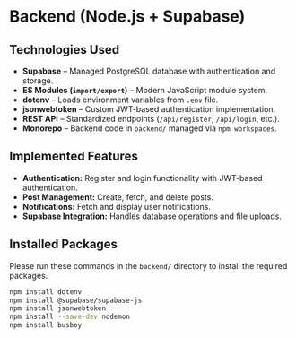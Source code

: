 # Backend (Node.js + Supabase)

## **Technologies Used**

- **Supabase** – Managed PostgreSQL database with authentication and storage.
- **ES Modules (`import/export`)** – Modern JavaScript module system.
- **dotenv** – Loads environment variables from `.env` file.
- **jsonwebtoken** – Custom JWT-based authentication implementation.
- **REST API** – Standardized endpoints (`/api/register`, `/api/login`, etc.).
- **Monorepo** – Backend code in `backend/` managed via `npm workspaces`.

## **Implemented Features**

- **Authentication:** Register and login functionality with JWT-based authentication.
- **Post Management:** Create, fetch, and delete posts.
- **Notifications:** Fetch and display user notifications.
- **Supabase Integration:** Handles database operations and file uploads.

## **Installed Packages**

Please run these commands in the `backend/` directory to install the required packages.

```bash
npm install dotenv
npm install @supabase/supabase-js
npm install jsonwebtoken
npm install --save-dev nodemon
npm install busboy
```
